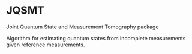 # JQSMT
Joint Quantum State and Measurement Tomography package

Algorithm for estimating quantum states from incomplete measurements given reference measurements.
